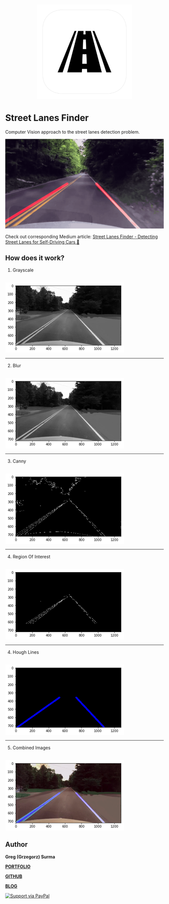 <h3 align="center">
  <img src="assets/street_lanes_finder_icon_web.png" width="300">
</h3>

# Street Lanes Finder

Computer Vision approach to the street lanes detection problem.

<img src="assets/demo.gif">

Check out corresponding Medium article: [Street Lanes Finder - Detecting Street Lanes for Self-Driving Cars 🚗](https://towardsdatascience.com/street-lanes-finder-detecting-street-lanes-for-self-driving-cars-fe069ec5a22d)

## How does it work?


1. Grayscale
<br>
<img src="assets/grayscale.png">

---

2. Blur
<br>
<img src="assets/blur.png">

---

3. Canny
<br>
<img src="assets/canny.png">

---

4. Region Of Interest
<br>
<img src="assets/roi.png">

---

4. Hough Lines
<br>
<img src="assets/lines.png">

---

5. Combined Images
<br>
<img src="assets/combined.png">

## Author

**Greg (Grzegorz) Surma**

[**PORTFOLIO**](https://gsurma.github.io)

[**GITHUB**](https://github.com/gsurma)

[**BLOG**](https://medium.com/@gsurma)

<a href="https://www.paypal.com/paypalme2/grzegorzsurma115">
  <img alt="Support via PayPal" src="https://cdn.rawgit.com/twolfson/paypal-github-button/1.0.0/dist/button.svg"/>
</a>
